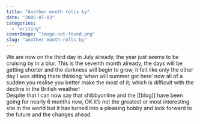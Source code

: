 ```yaml
---
title: "Another month rolls by"
date: "2005-07-03"
categories: 
  - "writing"
coverImage: "image-not-found.png"
slug: "another-month-rolls-by"
---
```


We are now on the third day in July already, the year just seems to be cruising by in a blur. This is the seventh month already, the days will be getting shorter and the darkness will begin to grow, it felt like only the other day I was sitting there thinking ‘when will summer get here’ now all of a sudden you realise you better make the most of it; which is difficult with the decline in the British weather!  
Despite that I can now say that shibbyonline and the \[\[blog\]\] have been going for nearly 6 months now, OK it’s not the greatest or most interesting site in the world but it has turned into a pleasing hobby and look forward to the future and the changes ahead.
